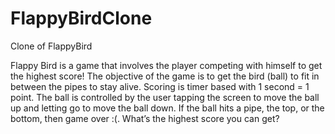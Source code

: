 # FlappyBirdClone
Clone of FlappyBird

Flappy Bird is a game that involves the player competing with himself to get the highest score! The objective of the game is to get the bird (ball) to fit in between the pipes to stay alive. Scoring is timer based with 1 second = 1 point. The ball is controlled by the user tapping the screen to move the ball up and letting go to move the ball down. If the ball hits a pipe, the top, or the bottom, then game over :(.  What’s the highest score you can get?


